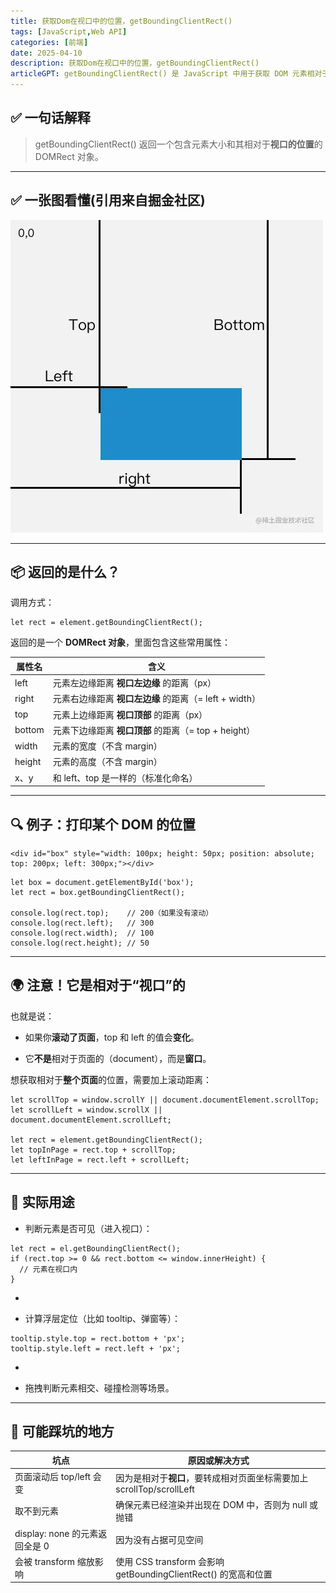 ```yaml
---
title: 获取Dom在视口中的位置，getBoundingClientRect()
tags: [JavaScript,Web API]
categories: [前端]
date: 2025-04-10
description: 获取Dom在视口中的位置，getBoundingClientRect()
articleGPT: getBoundingClientRect() 是 JavaScript 中用于获取 DOM 元素相对于视口位置的 API，它返回一个 DOMRect 对象，包含元素的大小和位置信息。
---
```



## **✅ 一句话解释**

  

> getBoundingClientRect() 返回一个包含元素大小和其相对于**视口的位置**的 DOMRect 对象。
---
## **✅ 一张图看懂(引用来自掘金社区)**
![](../../public/images/2025/20250410152841.png)

---
## **📦 返回的是什么？**

  

调用方式：

```
let rect = element.getBoundingClientRect();
```

返回的是一个 **DOMRect 对象**，里面包含这些常用属性：

|**属性名**|**含义**|
|---|---|
|left|元素左边缘距离 **视口左边缘** 的距离（px）|
|right|元素右边缘距离 **视口左边缘** 的距离（= left + width）|
|top|元素上边缘距离 **视口顶部** 的距离（px）|
|bottom|元素下边缘距离 **视口顶部** 的距离（= top + height）|
|width|元素的宽度（不含 margin）|
|height|元素的高度（不含 margin）|
|x、y|和 left、top 是一样的（标准化命名）|

  

---

## **🔍 例子：打印某个 DOM 的位置**

```
<div id="box" style="width: 100px; height: 50px; position: absolute; top: 200px; left: 300px;"></div>
```

```
let box = document.getElementById('box');
let rect = box.getBoundingClientRect();

console.log(rect.top);    // 200（如果没有滚动）
console.log(rect.left);   // 300
console.log(rect.width);  // 100
console.log(rect.height); // 50
```

  

---

## **🌍 注意！它是相对于“视口”的**

  

也就是说：

- 如果你**滚动了页面**，top 和 left 的值会**变化**。
    
- 它**不是**相对于页面的（document），而是**窗口**。
    

  

想获取相对于**整个页面**的位置，需要加上滚动距离：

```
let scrollTop = window.scrollY || document.documentElement.scrollTop;
let scrollLeft = window.scrollX || document.documentElement.scrollLeft;

let rect = element.getBoundingClientRect();
let topInPage = rect.top + scrollTop;
let leftInPage = rect.left + scrollLeft;
```

  

---

## **🎯 实际用途**

- 判断元素是否可见（进入视口）：
    

```
let rect = el.getBoundingClientRect();
if (rect.top >= 0 && rect.bottom <= window.innerHeight) {
  // 元素在视口内
}
```

-   
    
- 计算浮层定位（比如 tooltip、弹窗等）：
    

```
tooltip.style.top = rect.bottom + 'px';
tooltip.style.left = rect.left + 'px';
```

-   
    
- 拖拽判断元素相交、碰撞检测等场景。
    

---

## **🧠 可能踩坑的地方**

|**坑点**|**原因或解决方式**|
|---|---|
|页面滚动后 top/left 会变|因为是相对于**视口**，要转成相对页面坐标需要加上 scrollTop/scrollLeft|
|取不到元素|确保元素已经渲染并出现在 DOM 中，否则为 null 或抛错|
|display: none 的元素返回全是 0|因为没有占据可见空间|
|会被 transform 缩放影响|使用 CSS transform 会影响 getBoundingClientRect() 的宽高和位置|

